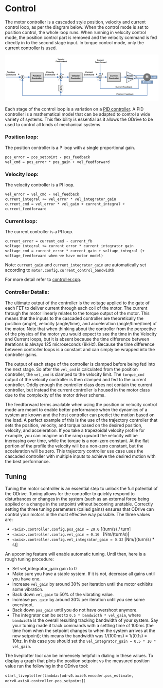 # Control

The motor controller is a cascaded style position, velocity and current control loop, as per the diagram below. When the control mode is set to position control, the whole loop runs. When running in velocity control mode, the position control part is removed and the velocity command is fed directly in to the second stage input. In torque control mode, only the current controller is used.

![Cascaded pos vel I loops](controller_with_ff.png)

Each stage of the control loop is a variation on a [PID controller](https://en.wikipedia.org/wiki/PID_controller). A PID controller is a mathematical model that can be adapted to control a wide variety of systems. This flexibility is essential as it allows the ODrive to be used to control all kinds of mechanical systems.

### Position loop:
The position controller is a P loop with a single proportional gain.
```text
pos_error = pos_setpoint - pos_feedback
vel_cmd = pos_error * pos_gain + vel_feedforward
```

### Velocity loop:
The velocity controller is a PI loop.
```text
vel_error = vel_cmd - vel_feedback
current_integral += vel_error * vel_integrator_gain
current_cmd = vel_error * vel_gain + current_integral + current_feedforward
```

### Current loop:
The current controller is a PI loop.
```text
current_error = current_cmd - current_fb
voltage_integral += current_error * current_integrator_gain
voltage_cmd = current_error * current_gain + voltage_integral (+ voltage_feedforward when we have motor model)
```

Note: `current_gain` and `current_integrator_gain` are automatically set according to `motor.config.current_control_bandwidth`

For more detail refer to [controller.cpp](https://github.com/madcowswe/ODrive/blob/master/Firmware/MotorControl/controller.cpp#L86).

### Controller Details:
The ultimate output of the controller is the voltage applied to the gate of each FET to deliver current through each coil of the motor. The current through the motor linearly relates to the torque output of the motor. This means that the inputs to the cascaded controller are theoretically the position (angle), velocity (angle/time), and acceleration (angle/time/time) of the motor. Note that when thinking about the controller from the perpective of the physics of the motor you would expect to see the time in the Velocity and Current loops, but it is absent because the time difference between iterations is always 125 microseconds (8kHz). Because the time difference between controller loops is a constant and can simply be wrapped into the controller gains. 

The output of each stage of the controller is clamped before being fed into the next stage. So after the `vel_cmd` is calculated from the position controller, the `vel_cmd` is clamped to the velocity limit. The `torque_cmd` output of the velocity controller is then clamped and fed to the current controller. Oddly enough the controller class does not contain the current controller, but instead the current controller is housed in the motor class due to the complexity of the motor driver schema.

The feedforward terms available when using the position or velocity control mode are meant to enable better performance when the dynamics of a system are known and the host controller can predict the motion based on the load. A perfect example of this is the use of the trajectory controller that sets the position, velocity, and torque based on the desired position, velocity, and acceleration. If you take a trapezoidal velocity profile for example, you can imagine on the ramp upward the velocity will be increasing over time, while the torque is a non-zero constant. At the flat portion of the profile the velocity will be a non-zero constant, but the acceleration will be zero. This trajectory controller use case uses the cascaded controller with multiple inputs to achieve the desired motion with the best performance.  

## Tuning
Tuning the motor controller is an essential step to unlock the full potential of the ODrive. Tuning allows for the controller to quickly respond to disturbances or changes in the system (such as an external force being applied or a change in the setpoint) without becoming unstable. Correctly setting the three tuning parameters (called gains) ensures that ODrive can control your motors in the most effective way possible. The three values are:
* `<axis>.controller.config.pos_gain = 20.0` [(turn/s) / turn]
* `<axis>.controller.config.vel_gain = 0.16 ` [Nm/(turn/s)]
* `<axis>.controller.config.vel_integrator_gain = 0.32` [Nm/((turn/s) * s)]

An upcoming feature will enable automatic tuning. Until then, here is a rough tuning procedure:
* Set vel_integrator_gain gain to 0
* Make sure you have a stable system. If it is not, decrease all gains until you have one.
* Increase `vel_gain` by around 30% per iteration until the motor exhibits some vibration.
* Back down `vel_gain` to 50% of the vibrating value.
* Increase `pos_gain` by around 30% per iteration until you see some overshoot.
* Back down `pos_gain` until you do not have overshoot anymore.
* The integrator can be set to `0.5 * bandwidth * vel_gain`, where `bandwidth` is the overall resulting tracking bandwidth of your system. Say your tuning made it track commands with a settling time of 100ms (the time from when the setpoint changes to when the system arrives at the new setpoint); this means the bandwidth was 1/(100ms) = 1/(0.1s) = 10hz. In this case you should set the `vel_integrator_gain = 0.5 * 10 * vel_gain`.

The liveplotter tool can be immensely helpful in dialing in these values. To display a graph that plots the position setpoint vs the measured position value run the following in the ODrive tool:

`start_liveplotter(lambda:[odrv0.axis0.encoder.pos_estimate, odrv0.axis0.controller.pos_setpoint])` 
